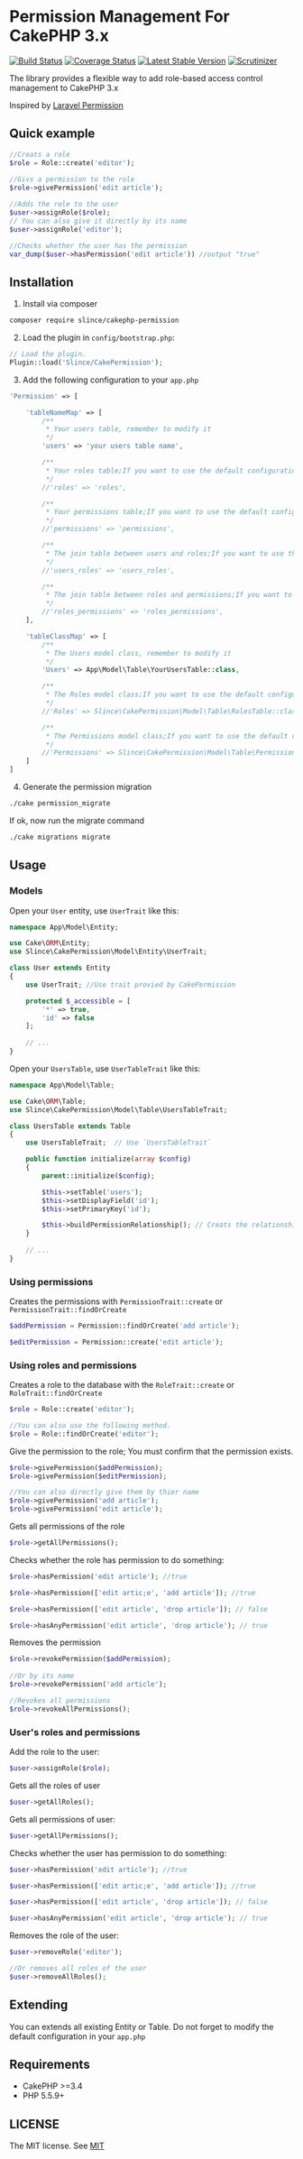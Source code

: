 # Permission Management For CakePHP 3.x

[![Build Status](https://img.shields.io/travis/slince/cakephp-permission/master.svg?style=flat-square)](https://travis-ci.org/slince/cakephp-permission)
[![Coverage Status](https://img.shields.io/codecov/c/github/slince/cakephp-permission.svg?style=flat-square)](https://codecov.io/github/slince/cakephp-permission)
[![Latest Stable Version](https://img.shields.io/packagist/v/slince/cakephp-permission.svg?style=flat-square&label=stable)](https://packagist.org/packages/slince/cakephp-permission)
[![Scrutinizer](https://img.shields.io/scrutinizer/g/slince/cakephp-permission.svg?style=flat-square)](https://scrutinizer-ci.com/g/slince/cakephp-permission/?branch=master)

The library provides a flexible way to add role-based access control management to CakePHP 3.x

Inspired by [Laravel Permission](https://github.com/spatie/laravel-permission)

## Quick example

```php
//Creats a role
$role = Role::create('editor');
 
//Givs a permission to the role
$role->givePermission('edit article');

//Adds the role to the user 
$user->assignRole($role); 
// You can also give it directly by its name
$user->assignRole('editor');

//Checks whether the user has the permission
var_dump($user->hasPermission('edit article')) //output "true"
```
## Installation

1. Install via composer

```bash
composer require slince/cakephp-permission
```

2. Load the plugin in `config/bootstrap.php`:

```php
// Load the plugin.
Plugin::load('Slince/CakePermission');
```
3. Add the following configuration to your `app.php`

```php
'Permission' => [

    'tableNameMap' => [
        /**
         * Your users table, remember to modify it
         */
        'users' => 'your users table name',

        /**
         * Your roles table;If you want to use the default configuration. you don't need to change.
         */
        //'roles' => 'roles',

        /**
         * Your permissions table;If you want to use the default configuration. you don't need to change.
         */
        //'permissions' => 'permissions',

        /**
         * The join table between users and roles;If you want to use the default configuration. you don't need to change.
         */
        //'users_roles' => 'users_roles',

        /**
         * The join table between roles and permissions;If you want to use the default configuration. you don't need to change.
         */
        //'roles_permissions' => 'roles_permissions',
    ],

    'tableClassMap' => [
        /**
         * The Users model class, remember to modify it
         */
        'Users' => App\Model\Table\YourUsersTable::class,

        /**
         * The Roles model class;If you want to use the default configuration. you don't need to change.
         */
        //'Roles' => Slince\CakePermission\Model\Table\RolesTable::class,

        /**
         * The Permissions model class;If you want to use the default configuration. you don't need to change.
         */
        //'Permissions' => Slince\CakePermission\Model\Table\PermissionsTable::class
    ]
]
```

4. Generate the permission migration

```bash
./cake permission_migrate
```
If ok, now run the migrate command

```bash
./cake migrations migrate
```
 
 
## Usage

### Models

Open your `User` entity, use `UserTrait` like this:

```php
namespace App\Model\Entity;

use Cake\ORM\Entity;
use Slince\CakePermission\Model\Entity\UserTrait;

class User extends Entity
{
    use UserTrait; //Use trait provied by CakePermission

    protected $_accessible = [
        '*' => true,
        'id' => false
    ];
    
    // ...
}
```

Open your `UsersTable`, use `UserTableTrait` like this:

```php
namespace App\Model\Table;

use Cake\ORM\Table;
use Slince\CakePermission\Model\Table\UsersTableTrait;

class UsersTable extends Table
{
    use UsersTableTrait;  // Use `UsersTableTrait`

    public function initialize(array $config)
    {
        parent::initialize($config);

        $this->setTable('users');
        $this->setDisplayField('id');
        $this->setPrimaryKey('id');

        $this->buildPermissionRelationship(); // Creats the relationship
    }
    
    // ...
}
```

### Using permissions

Creates the permissions with `PermissionTrait::create` or `PermissionTrait::findOrCreate`

```php
$addPermission = Permission::findOrCreate('add article');

$editPermission = Permission::create('edit article');
```

### Using roles and permissions

Creates a role to the database with the `RoleTrait::create` or `RoleTrait::findOrCreate`

```php
$role = Role::create('editor');

//You can also use the following method. 
$role = Role::findOrCreate('editor');
```

Give the permission to the role;  You must confirm that the permission exists.

```php
$role->givePermission($addPermission);
$role->givePermission($editPermission);

//You can also directly give them by thier name
$role->givePermission('add article');
$role->givePermission('edit article');
```

Gets all permissions of the role

```php
$role->getAllPermissions();
```

Checks whether the role has permission to do something:

```php
$role->hasPermission('edit article'); //true

$role->hasPermission(['edit artic;e', 'add article']); //true

$role->hasPermission(['edit article', 'drop article']); // false

$role->hasAnyPermission('edit article', 'drop article'); // true
```

Removes the permission

```php
$role->revokePermission($addPermission);
 
//Or by its name
$role->revokePermission('add article'); 

//Revokes all permissions
$role->revokeAllPermissions();
```


### User's roles and permissions

Add the role to the user:

```php
$user->assignRole($role);
```

Gets all the roles of user

```php
$user->getAllRoles();
```

Gets all permissions of user:

```php
$user->getAllPermissions();
```

Checks whether the user has permission to do something:

```php
$user->hasPermission('edit article'); //true

$user->hasPermission(['edit artic;e', 'add article']); //true

$user->hasPermission(['edit article', 'drop article']); // false

$user->hasAnyPermission('edit article', 'drop article'); // true
```

Removes the role of the user:

```php
$user->removeRole('editor');

//Or removes all roles of the user
$user->removeAllRoles(); 
```

## Extending

You can extends all existing Entity or Table. Do not forget to modify the default configuration in your `app.php`

## Requirements

- CakePHP >=3.4
- PHP 5.5.9+

## LICENSE

The MIT license. See [MIT](https://opensource.org/licenses/MIT)